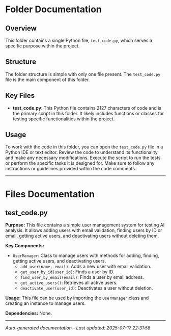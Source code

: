 # Folder Documentation

## Overview
This folder contains a single Python file, `test_code.py`, which serves a specific purpose within the project.

## Structure
The folder structure is simple with only one file present. The `test_code.py` file is the main component of this folder.

## Key Files
- **test_code.py**: This Python file contains 2127 characters of code and is the primary script in this folder. It likely includes functions or classes for testing specific functionalities within the project.

## Usage
To work with the code in this folder, you can open the `test_code.py` file in a Python IDE or text editor. Review the code to understand its functionality and make any necessary modifications. Execute the script to run the tests or perform the specific tasks it is designed for. Make sure to follow any instructions or guidelines provided within the code comments.

---

# Files Documentation

## test_code.py

**Purpose:** This file contains a simple user management system for testing AI analysis. It allows adding users with email validation, finding users by ID or email, getting active users, and deactivating users without deleting them.

**Key Components:**
- `UserManager`: Class to manage users with methods for adding, finding, getting active users, and deactivating users.
  - `add_user(name, email)`: Adds a new user with email validation.
  - `get_user_by_id(user_id)`: Finds a user by ID.
  - `find_user_by_email(email)`: Finds a user by email address.
  - `get_active_users()`: Retrieves all active users.
  - `deactivate_user(user_id)`: Deactivates a user without deletion.

**Usage:** This file can be used by importing the `UserManager` class and creating an instance to manage users.

**Dependencies:** None.

---
*Auto-generated documentation - Last updated: 2025-07-17 22:31:58*
